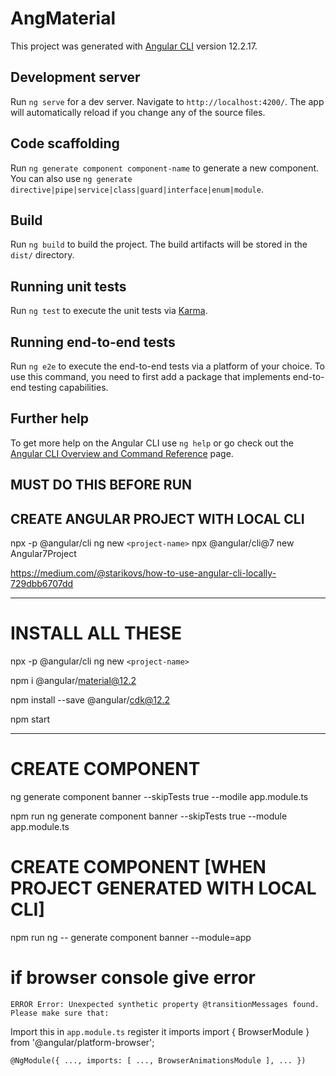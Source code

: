 # AngMaterial

This project was generated with [Angular CLI](https://github.com/angular/angular-cli) version 12.2.17.

## Development server

Run `ng serve` for a dev server. Navigate to `http://localhost:4200/`. The app will automatically reload if you change any of the source files.

## Code scaffolding

Run `ng generate component component-name` to generate a new component. You can also use `ng generate directive|pipe|service|class|guard|interface|enum|module`.

## Build

Run `ng build` to build the project. The build artifacts will be stored in the `dist/` directory.

## Running unit tests

Run `ng test` to execute the unit tests via [Karma](https://karma-runner.github.io).

## Running end-to-end tests

Run `ng e2e` to execute the end-to-end tests via a platform of your choice. To use this command, you need to first add a package that implements end-to-end testing capabilities.

## Further help

To get more help on the Angular CLI use `ng help` or go check out the [Angular CLI Overview and Command Reference](https://angular.io/cli) page.

## MUST DO THIS BEFORE RUN

## CREATE ANGULAR PROJECT WITH LOCAL CLI

npx -p @angular/cli ng new `<project-name>`
npx @angular/cli@7 new Angular7Project

https://medium.com/@starikovs/how-to-use-angular-cli-locally-729dbb6707dd

---

# INSTALL ALL THESE

npx -p @angular/cli ng new `<project-name>`

npm i @angular/material@12.2

npm install --save @angular/cdk@12.2

npm start

---

# CREATE COMPONENT

ng generate component banner --skipTests true --modile app.module.ts

npm run ng generate component banner --skipTests true --module app.module.ts

# CREATE COMPONENT [WHEN PROJECT GENERATED WITH LOCAL CLI]

npm run ng -- generate component banner --module=app

# if browser console give error

`ERROR Error: Unexpected synthetic property @transitionMessages found. Please make sure that:`

Import this in `app.module.ts` register it imports
import { BrowserModule } from '@angular/platform-browser';

`@NgModule({ ..., imports: [ ..., BrowserAnimationsModule ], ... })`
